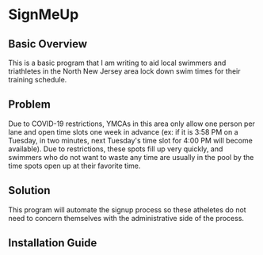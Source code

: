 # SignMeUp

## Basic Overview

This is a basic program that I am writing to aid local swimmers and triathletes
in the North New Jersey area lock down swim times for their training schedule.

## Problem

Due to COVID-19 restrictions, YMCAs in this area only allow one person per lane
and open time slots one week in advance (ex: if it is 3:58 PM on a Tuesday, in
two minutes, next Tuesday's time slot for 4:00 PM will become available). Due
to restrictions, these spots fill up very quickly, and swimmers who do not want
to waste any time are usually in the pool by the time spots open up at their
favorite time.

## Solution

This program will automate the signup process so these atheletes do not need to
concern themselves with the administrative side of the process.

## Installation Guide
